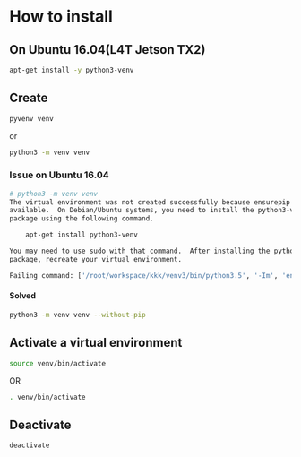 # How to install

## On Ubuntu 16.04(L4T Jetson TX2)

```sh
apt-get install -y python3-venv
```

## Create

```sh
pyvenv venv
```

or

```sh
python3 -m venv venv
```

### Issue on Ubuntu 16.04

```sh
# python3 -m venv venv
The virtual environment was not created successfully because ensurepip is not
available.  On Debian/Ubuntu systems, you need to install the python3-venv
package using the following command.

    apt-get install python3-venv

You may need to use sudo with that command.  After installing the python3-venv
package, recreate your virtual environment.

Failing command: ['/root/workspace/kkk/venv3/bin/python3.5', '-Im', 'ensurepip', '--upgrade', '--default-pip']
```

#### Solved

```sh
python3 -m venv venv --without-pip
```

## Activate a virtual environment

```sh
source venv/bin/activate
```

OR

```sh
. venv/bin/activate
```

## Deactivate

```sh
deactivate
```
